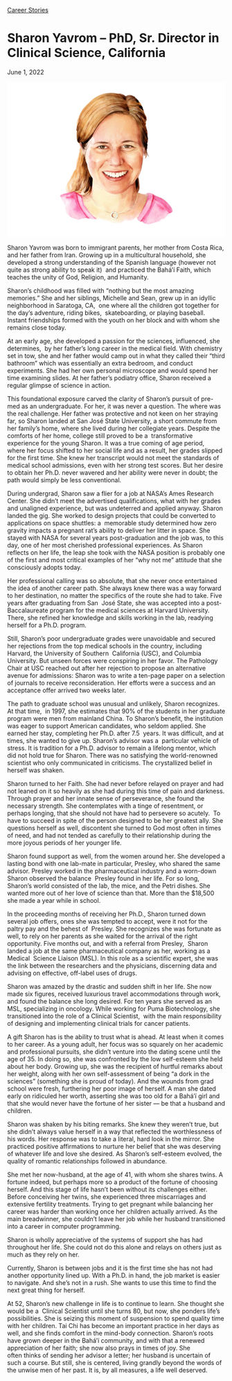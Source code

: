 [//]: # (title: Sharon Yavrom – PhD, Sr. Director in Clinical Science, California)
[//]: # (url: https://madamambition.com/phd-sr-director-in-clinical-science/)
[//]: # (filename: phd-sr-director-in-clinical-science.md)
[//]: # (main_image: /articles/images/Sharon-Yavrom-image-01-madam_ambition_water_color_portrait_50.jpeg)

[Career Stories](https://madamambition.com/category/career-stories/)

Sharon Yavrom – PhD, Sr. Director in Clinical Science, California
=================================================================

June 1, 2022

![](/articles/images/Sharon-Yavrom-image-01-madam_ambition_water_color_portrait_50.jpeg "Sharon Yavrom - image 01 madam_ambition_water_color_portrait_50")

Sharon Yavrom was born to immigrant parents, her mother from Costa Rica, and her father from Iran. Growing up in a multicultural household, she developed a strong understanding of the Spanish language (however not quite as strong ability to speak it)  and practiced the Baháʼí Faith, which teaches the unity of God, Religion, and Humanity.

Sharon’s childhood was filled with “nothing but the most amazing memories.” She and her siblings, Michelle and Sean, grew up in an idyllic neighborhood in Saratoga, CA,  one where all the children got together for the day’s adventure, riding bikes,  skateboarding, or playing baseball. Instant friendships formed with the youth on her block and with whom she remains close today.

At an early age, she developed a passion for the sciences, influenced, she determines,  by her father’s long career in the medical field. With chemistry set in tow, she and her father would camp out in what they called their “third bathroom” which was essentially an extra bedroom, and conduct experiments. She had her own personal microscope and would spend her time examining slides. At her father’s podiatry office, Sharon received a regular glimpse of science in action.

This foundational exposure carved the clarity of Sharon’s pursuit of pre-med as an undergraduate. For her, it was never a question. The where was the real challenge. Her father was protective and not keen on her straying far, so Sharon landed at San José State University, a short commute from her family’s home, where she lived during her collegiate years. Despite the comforts of her home, college still proved to be a  transformative experience for the young Sharon. It was a true coming of age period,  where her focus shifted to her social life and as a result, her grades slipped for the first time. She knew her transcript would not meet the standards of medical school admissions, even with her strong test scores. But her desire to obtain her Ph.D. never wavered and her ability were never in doubt; the path would simply be less conventional.

During undergrad, Sharon saw a flier for a job at NASA’s Ames Research Center. She didn’t meet the advertised qualifications, what with her grades and unaligned experience, but was undeterred and applied anyway. Sharon landed the gig. She worked to design projects that could be converted to applications on space shuttles: a  memorable study determined how zero gravity impacts a pregnant rat’s ability to deliver her litter in space. She stayed with NASA for several years post-graduation and the job was, to this day, one of her most cherished professional experiences. As Sharon reflects on her life, the leap she took with the NASA position is probably one of the first and most critical examples of her “why not me” attitude that she consciously adopts today.

Her professional calling was so absolute, that she never once entertained the idea of another career path. She always knew there was a way forward to her destination, no matter the specifics of the route she had to take. Five years after graduating from San  José State, she was accepted into a post-Baccalaureate program for the medical sciences at Harvard University. There, she refined her knowledge and skills working in the lab, readying herself for a Ph.D. program.

Still, Sharon’s poor undergraduate grades were unavoidable and secured her rejections from the top medical schools in the country, including Harvard, the University of Southern  California (USC), and Columbia University. But unseen forces were conspiring in her favor. The Pathology Chair at USC reached out after her rejection to propose an alternative avenue for admissions: Sharon was to write a ten-page paper on a selection of journals to receive reconsideration. Her efforts were a success and an acceptance offer arrived two weeks later.

The path to graduate school was unusual and unlikely, Sharon recognizes. At that time,  in 1997, she estimates that 90% of the students in her graduate program were men from mainland China. To Sharon’s benefit, the institution was eager to support American candidates, who seldom applied. She earned her stay, completing her Ph.D. after 7.5  years. It was difficult, and at times, she wanted to give up. Sharon’s advisor was a  particular vehicle of stress. It is tradition for a Ph.D. advisor to remain a lifelong mentor, which did not hold true for Sharon. There was no satisfying the world-renowned scientist who only communicated in criticisms. The crystallized belief in herself was shaken.

Sharon turned to her Faith. She had never before relayed on prayer and had not leaned on it so heavily as she had during this time of pain and darkness. Through prayer and her innate sense of perseverance, she found the necessary strength. She contemplates with a tinge of resentment, or perhaps longing, that she should not have had to persevere so acutely.  To have to succeed in spite of the person designed to be her greatest ally. She questions herself as well, discontent she turned to God most often in times of need, and had not tended as carefully to their relationship during the more joyous periods of her younger life.

Sharon found support as well, from the women around her. She developed a lasting bond with one lab-mate in particular, Presley, who shared the same advisor. Presley worked in the pharmaceutical industry and a worn-down Sharon observed the balance  Presley found in her life. For so long, Sharon’s world consisted of the lab, the mice, and the Petri dishes. She wanted more out of her love of science than that. More than the $18,500 she made a year while in school.

In the proceeding months of receiving her Ph.D., Sharon turned down several job offers, ones she was tempted to accept, were it not for the paltry pay and the behest of  Presley. She recognizes she was fortunate as well, to rely on her parents as she waited for the arrival of the right opportunity. Five months out, and with a referral from Presley,  Sharon landed a job at the same pharmaceutical company as her, working as a Medical  Science Liaison (MSL). In this role as a scientific expert, she was the link between the researchers and the physicians, discerning data and advising on effective, off-label uses of drugs.

Sharon was amazed by the drastic and sudden shift in her life. She now made six figures, received luxurious travel accommodations through work, and found the balance she long desired. For ten years she served as an MSL, specializing in oncology. While working for Puma Biotechnology, she transitioned into the role of a Clinical Scientist,  with the main responsibility of designing and implementing clinical trials for cancer patients.

A gift Sharon has is the ability to trust what is ahead. At least when it comes to her career. As a young adult, her focus was so squarely on her academic and professional pursuits, she didn’t venture into the dating scene until the age of 35. In doing so, she was confronted by the low self-esteem she held about her body. Growing up, she was the recipient of hurtful remarks about her weight, along with her own self-assessment of being “a dork in the sciences” (something she is proud of today). And the wounds from grad school were fresh, furthering her poor image of herself. A man she dated early on ridiculed her worth, asserting she was too old for a Baháʼí girl and that she would never have the fortune of her sister — be that a husband and children.

Sharon was shaken by his biting remarks. She knew they weren’t true, but she didn’t always value herself in a way that reflected the worthlessness of his words. Her response was to take a literal, hard look in the mirror. She practiced positive affirmations to nurture her belief that she was deserving of whatever life and love she desired. As Sharon’s self-esteem evolved, the quality of romantic relationships followed in abundance.

She met her now-husband, at the age of 41, with whom she shares twins. A fortune indeed, but perhaps more so a product of the fortune of choosing herself. And this stage of life hasn’t been without its challenges either. Before conceiving her twins, she experienced three miscarriages and extensive fertility treatments. Trying to get pregnant while balancing her career was harder than working once her children actually arrived. As the main breadwinner, she couldn’t leave her job while her husband transitioned into a career in computer programming.

Sharon is wholly appreciative of the systems of support she has had throughout her life. She could not do this alone and relays on others just as much as they rely on her.

Currently, Sharon is between jobs and it is the first time she has not had another opportunity lined up. With a Ph.D. in hand, the job market is easier to navigate. And she’s not in a rush. She wants to use this time to find the next great thing for herself.

At 52, Sharon’s new challenge in life is to continue to learn. She thought she would be a  Clinical Scientist until she turns 80, but now, she ponders life’s possibilities. She is seizing this moment of suspension to spend quality time with her children. Tai Chi has become an important practice in her days as well, and she finds comfort in the mind-body connection. Sharon’s roots have grown deeper in the Baháʼí community, and with that a renewed appreciation of her faith; she now also prays in times of joy. She often thinks of sending her advisor a letter; her husband is uncertain of such a course. But still, she is centered, living grandly beyond the words of the unwise men of her past. It is, by all measures, a life well deserved.